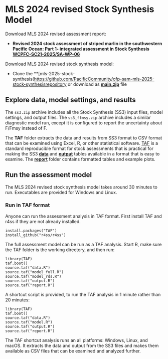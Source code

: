 # MLS 2024 revised Stock Synthesis Model

Download MLS 2024 revised assessment report:

- **Revised 2024 stock assessment of striped marlin in the southwestern Pacific Ocean: Part 1- integrated assessment in Stock Synthesis**\
  **[WCPFC-SC21-2025/SA-WP-06](https://meetings.wcpfc.int/node/26682)**

Download MLS 2024 revised stock synthesis model:

- Clone the **[mls-2025-stock-synthesis(https://github.com/PacificCommunity/ofp-sam-mls-2025-stock-synthesisrepository or download as **[main.zip](https://github.com/PacificCommunity/ofp-sam-swo-2025-diagnostic/archive/refs/heads/main.zip)** file


## Explore data, model settings, and results

The `ss3.zip` archive includes all the Stock Synthesis (SS3) input files, model settings, and output files. The `ss3_ffmsy.zip` archive includes a similar diagnostic model run, except it is configured to report the uncertainty about F/Fmsy instead of F.

The **TAF** folder extracts the data and results from SS3 format to CSV format that can be examined using Excel, R, or other statistical software. [TAF](https://cran.r-project.org/package=TAF) is a standard reproducible format for stock assessments that is practical for making the SS3 **[data](TAF/data)** and **[output](TAF/output)** tables available in a format that is easy to examine. The **[report](TAF/report)** folder contains formatted tables and example plots.

## Run the assessment model

The MLS 2024 revised stock synthesis model takes around 30 minutes to run. Executables are provided for Windows and Linux.

### Run in TAF format

Anyone can run the assessment analysis in TAF format. First install TAF and r4ss if they are not already installed.

```
install.packages("TAF")
install_github("r4ss/r4ss")
```

The full assessment model can be run as a TAF analysis. Start R, make sure the TAF folder is the working directory, and then run:

```
library(TAF)
taf.boot()
source.taf("data.R")
source.taf("model_full.R")
source.taf("model_rds.R")
source.taf("output.R")
source.taf("report.R")
```

A shortcut script is provided, to run the TAF analysis in 1 minute rather than 20 minutes:

```
library(TAF)
taf.boot()
source.taf("data.R")
source.taf("model.R")
source.taf("output.R")
source.taf("report.R")
```

The TAF shortcut analysis runs an all platforms: Windows, Linux, and macOS. It extracts the data and output from the SS3 files and makes them available as CSV files that can be examined and analyzed further.

